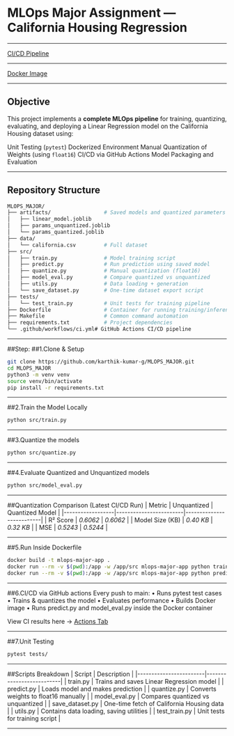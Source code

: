 # MLOps Major Assignment — California Housing Regression
---

[CI/CD Pipeline](https://github.com/karthik-kumar-g/MLOPS_MAJOR/actions)

---

[Docker Image](https://hub.docker.com/layers/karthikkumarg/mlops-major-app/latest/images/sha256-e9d1602f6dac6854c09f182cc7b846c09a3288bb87b0667d4a13ec3209734936)

---

## Objective

This project implements a **complete MLOps pipeline** for training, quantizing, evaluating, and deploying a Linear Regression model on the California Housing dataset using:

Unit Testing (`pytest`)
Dockerized Environment
Manual Quantization of Weights (using `float16`)
CI/CD via GitHub Actions Model Packaging and Evaluation

---

## Repository Structure

```bash
MLOPS_MAJOR/
├── artifacts/                 # Saved models and quantized parameters
│   ├── linear_model.joblib
│   ├── params_unquantized.joblib
│   └── params_quantized.joblib
├── data/
│   └── california.csv         # Full dataset
├── src/
│   ├── train.py               # Model training script
│   ├── predict.py             # Run prediction using saved model
│   ├── quantize.py            # Manual quantization (float16)
│   ├── model_eval.py          # Compare quantized vs unquantized
│   ├── utils.py               # Data loading + generation
│   └── save_dataset.py        # One-time dataset export script
├── tests/
│   └── test_train.py          # Unit tests for training pipeline
├── Dockerfile                 # Container for running training/inference
├── Makefile                   # Common command automation
├── requirements.txt           # Project dependencies
└── .github/workflows/ci.yml# GitHub Actions CI/CD pipeline
```
---

##Step:
##1.Clone & Setup
```bash
git clone https://github.com/karthik-kumar-g/MLOPS_MAJOR.git
cd MLOPS_MAJOR
python3 -m venv venv
source venv/bin/activate
pip install -r requirements.txt
```
---

##2.Train the Model Locally
```bash
python src/train.py
```
---

##3.Quantize the models
```bash
python src/quantize.py
```

---

##4.Evaluate Quantized and Unquantized models
```bash
python src/model_eval.py
```

---

##Quantization Comparison (Latest CI/CD Run)
| Metric | Unquantized  | Quantized Model |
|------------------|------------------------|--------------------------|
| R² Score | *0.6062* | *0.6062* |
| Model Size (KB) | *0.40 KB* | *0.32 KB* |
| MSE | *0.5243*  | *0.5244*  |

---

##5.Run Inside Dockerfile
```bash
docker build -t mlops-major-app .
docker run --rm -v $(pwd):/app -w /app/src mlops-major-app python train.py
docker run --rm -v $(pwd):/app -w /app/src mlops-major-app python predict.py
```

---

##6.CI/CD via GitHub actions
Every push to main:
	•	Runs pytest test cases
	•	Trains & quantizes the model
	•	Evaluates performance
	•	Builds Docker image
	•	Runs predict.py and model_eval.py inside the Docker container

View CI results here → [Actions Tab](https://github.com/karthik-kumar-g/MLOPS_MAJOR/actions)

---

##7.Unit Testing
```bash
pytest tests/
```

---

##Scripts Breakdown
| Script  | Description |
|------------------------|--------------------------|
| train.py  | Trains and saves Linear Regression model  |
| predict.py  | Loads model and makes prediction  |
| quantize.py | Converts weights to float16 manually  |
| model_eval.py | Compares quantized vs unquantized |
| save_dataset.py | One-time fetch of California Housing data |
| utils.py  | Contains data loading, saving utilities |
| test_train.py | Unit tests for training script  |

---
